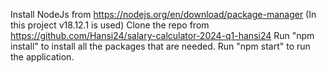 Install NodeJs from https://nodejs.org/en/download/package-manager (In this project v18.12.1 is used)
Clone the repo from https://github.com/Hansi24/salary-calculator-2024-q1-hansi24
Run "npm install" to install all the packages that are needed.
Run "npm start" to run the application.